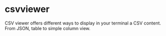 # csvviewer
CSV viewer offers different ways to display in your terminal a CSV content. From JSON, table to simple column view.
